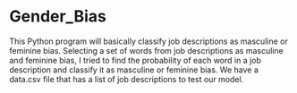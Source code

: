 # Gender_Bias
This Python program will basically classify job descriptions as masculine or feminine bias. Selecting a set of words from job descriptions as masculine and feminine bias, I tried to find the probability of each word in a job description and classify it as masculine or feminine bias. We have a data.csv file that has a list of job descriptions to test our model.
